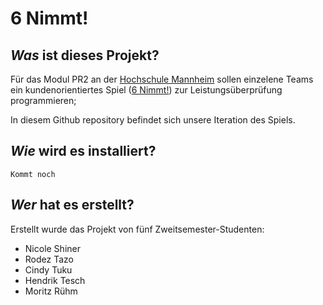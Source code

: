 # 6 Nimmt!

## _Was_  ist dieses Projekt?
Für das Modul PR2 an der [Hochschule Mannheim](https://www.hs-mannheim.de) sollen einzelene Teams ein kundenorientiertes Spiel ([6 Nimmt!](https://www.amigo-spiele.de/spiel/6-nimmt)) zur Leistungsüberprüfung programmieren;

In diesem Github repository befindet sich unsere Iteration des Spiels.

## _Wie_  wird es installiert?
`Kommt noch`

## _Wer_  hat es erstellt?
Erstellt wurde das Projekt von fünf Zweitsemester-Studenten:
- Nicole Shiner
- Rodez Tazo
- Cindy Tuku
- Hendrik Tesch
- Moritz Rühm